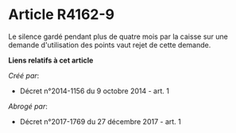 # Article R4162-9

Le silence gardé pendant plus de quatre mois par la caisse sur une demande d'utilisation des points vaut rejet de cette
demande.

**Liens relatifs à cet article**

_Créé par_:

  - Décret n°2014-1156 du 9 octobre 2014 - art. 1

_Abrogé par_:

  - Décret n°2017-1769 du 27 décembre 2017 - art. 1
